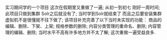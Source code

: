 实习期间学的一个项目 这次在假期里又重做了一遍;
从初一到初七 刚好一周时间;
此项目只做到集群 Solr之后就没有了;
当时学到Solr就结束了 而且之后要安装集群 虚拟机不是很懂就不往下做了;
该项目补充完善了以下当时未实现的功能：
商品的编辑、删除、下架、上架;
规格参数的删除;
内容分类管理的重命名、删除;
内容管理的编辑、删除;
当时水平不高有许多地方并不太了解;
这次重做一遍受益良多.


